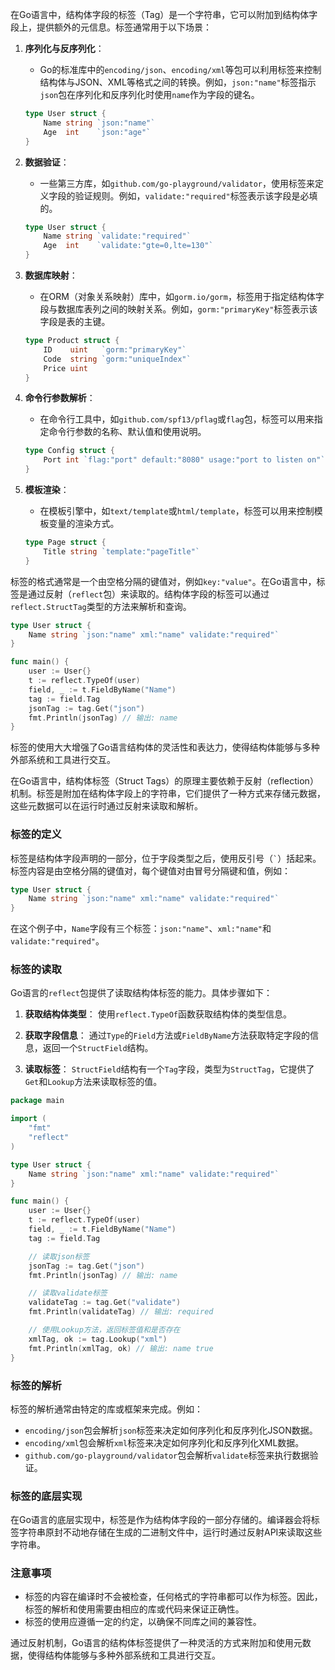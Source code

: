 在Go语言中，结构体字段的标签（Tag）是一个字符串，它可以附加到结构体字段上，提供额外的元信息。标签通常用于以下场景：

1. **序列化与反序列化**：
   - Go的标准库中的`encoding/json`、`encoding/xml`等包可以利用标签来控制结构体与JSON、XML等格式之间的转换。例如，`json:"name"`标签指示`json`包在序列化和反序列化时使用`name`作为字段的键名。

   ```go
   type User struct {
       Name string `json:"name"`
       Age  int    `json:"age"`
   }
   ```

2. **数据验证**：
   - 一些第三方库，如`github.com/go-playground/validator`，使用标签来定义字段的验证规则。例如，`validate:"required"`标签表示该字段是必填的。

   ```go
   type User struct {
       Name string `validate:"required"`
       Age  int    `validate:"gte=0,lte=130"`
   }
   ```

3. **数据库映射**：
   - 在ORM（对象关系映射）库中，如`gorm.io/gorm`，标签用于指定结构体字段与数据库表列之间的映射关系。例如，`gorm:"primaryKey"`标签表示该字段是表的主键。

   ```go
   type Product struct {
       ID    uint   `gorm:"primaryKey"`
       Code  string `gorm:"uniqueIndex"`
       Price uint
   }
   ```

4. **命令行参数解析**：
   - 在命令行工具中，如`github.com/spf13/pflag`或`flag`包，标签可以用来指定命令行参数的名称、默认值和使用说明。

   ```go
   type Config struct {
       Port int `flag:"port" default:"8080" usage:"port to listen on"`
   }
   ```

5. **模板渲染**：
   - 在模板引擎中，如`text/template`或`html/template`，标签可以用来控制模板变量的渲染方式。

   ```go
   type Page struct {
       Title string `template:"pageTitle"`
   }
   ```

标签的格式通常是一个由空格分隔的键值对，例如`key:"value"`。在Go语言中，标签是通过反射（`reflect`包）来读取的。结构体字段的标签可以通过`reflect.StructTag`类型的方法来解析和查询。

```go
type User struct {
    Name string `json:"name" xml:"name" validate:"required"`
}

func main() {
    user := User{}
    t := reflect.TypeOf(user)
    field, _ := t.FieldByName("Name")
    tag := field.Tag
    jsonTag := tag.Get("json")
    fmt.Println(jsonTag) // 输出: name
}
```

标签的使用大大增强了Go语言结构体的灵活性和表达力，使得结构体能够与多种外部系统和工具进行交互。


在Go语言中，结构体标签（Struct Tags）的原理主要依赖于反射（reflection）机制。标签是附加在结构体字段上的字符串，它们提供了一种方式来存储元数据，这些元数据可以在运行时通过反射来读取和解析。

### 标签的定义

标签是结构体字段声明的一部分，位于字段类型之后，使用反引号（`` ` ``）括起来。标签内容是由空格分隔的键值对，每个键值对由冒号分隔键和值，例如：

```go
type User struct {
    Name string `json:"name" xml:"name" validate:"required"`
}
```

在这个例子中，`Name`字段有三个标签：`json:"name"`、`xml:"name"`和`validate:"required"`。

### 标签的读取

Go语言的`reflect`包提供了读取结构体标签的能力。具体步骤如下：

1. **获取结构体类型**：
   使用`reflect.TypeOf`函数获取结构体的类型信息。

2. **获取字段信息**：
   通过`Type`的`Field`方法或`FieldByName`方法获取特定字段的信息，返回一个`StructField`结构。

3. **读取标签**：
   `StructField`结构有一个`Tag`字段，类型为`StructTag`，它提供了`Get`和`Lookup`方法来读取标签的值。

```go
package main

import (
    "fmt"
    "reflect"
)

type User struct {
    Name string `json:"name" xml:"name" validate:"required"`
}

func main() {
    user := User{}
    t := reflect.TypeOf(user)
    field, _ := t.FieldByName("Name")
    tag := field.Tag

    // 读取json标签
    jsonTag := tag.Get("json")
    fmt.Println(jsonTag) // 输出: name

    // 读取validate标签
    validateTag := tag.Get("validate")
    fmt.Println(validateTag) // 输出: required

    // 使用Lookup方法，返回标签值和是否存在
    xmlTag, ok := tag.Lookup("xml")
    fmt.Println(xmlTag, ok) // 输出: name true
}
```

### 标签的解析

标签的解析通常由特定的库或框架来完成。例如：

- `encoding/json`包会解析`json`标签来决定如何序列化和反序列化JSON数据。
- `encoding/xml`包会解析`xml`标签来决定如何序列化和反序列化XML数据。
- `github.com/go-playground/validator`包会解析`validate`标签来执行数据验证。

### 标签的底层实现

在Go语言的底层实现中，标签是作为结构体字段的一部分存储的。编译器会将标签字符串原封不动地存储在生成的二进制文件中，运行时通过反射API来读取这些字符串。

### 注意事项

- 标签的内容在编译时不会被检查，任何格式的字符串都可以作为标签。因此，标签的解析和使用需要由相应的库或代码来保证正确性。
- 标签的使用应遵循一定的约定，以确保不同库之间的兼容性。

通过反射机制，Go语言的结构体标签提供了一种灵活的方式来附加和使用元数据，使得结构体能够与多种外部系统和工具进行交互。